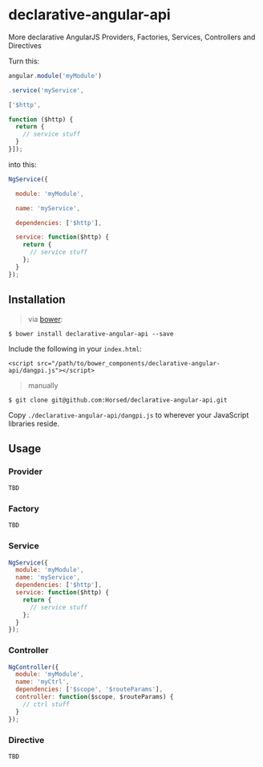 declarative-angular-api
=======================

More declarative AngularJS Providers, Factories, Services, Controllers and Directives

Turn this:

```js
angular.module('myModule')

.service('myService',

['$http',

function ($http) {
  return {
    // service stuff
  }
}]);
```

into this:

```js
NgService({

  module: 'myModule',

  name: 'myService',

  dependencies: ['$http'],

  service: function($http) {
    return {
      // service stuff
    };
  }
});
```

## Installation

> via [bower](http://bower.io/):

    $ bower install declarative-angular-api --save

Include the following in your ```index.html```:

```<script src="/path/to/bower_components/declarative-angular-api/dangpi.js"></script>```

> manually

    $ git clone git@github.com:Horsed/declarative-angular-api.git

Copy ```./declarative-angular-api/dangpi.js``` to wherever your JavaScript libraries reside.

## Usage

### Provider

```js
TBD
```

### Factory

```js
TBD
```

### Service

```js
NgService({
  module: 'myModule',
  name: 'myService',
  dependencies: ['$http'],
  service: function($http) {
    return {
      // service stuff
    };
  }
});
```

### Controller

```js
NgController({
  module: 'myModule',
  name: 'myCtrl',
  dependencies: ['$scope', '$routeParams'],  
  controller: function($scope, $routeParams) {
    // ctrl stuff
  }
});
```

### Directive

```js
TBD
```